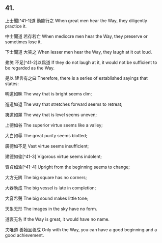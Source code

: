 ## 41.

上士聞[^41-1]道
勤能行之
When great men hear the Way,
they diligently practice it.

中士聞道
若存若亡
When mediocre men hear the Way,
they preserve or sometimes lose it.

下士聞道
大笑之
When lesser men hear the Way,
they laugh at it out loud.

弗笑
不足[^41-2]以爲道
If they do not laugh at it,
it would not be sufficient to be regarded as the Way.

是以
建言有之曰
Therefore,
there is a series of established sayings that states:

明道如昧
The way that is bright seems dim;

進道如退
The way that stretches forward seems to retreat;

夷道如類
The way that is level seems uneven;

上德如谷
The superior virtue seems like a valley;

大白如辱
The great purity seems blotted;

廣德如不足
Vast virtue seems insufficient;

建德如偸[^41-3]
Vigorous virtue seems indolent;

質貞如渝[^41-4]
Upright from the beginning seems to change;

大方无隅
The big square has no corners;

大器晩成
The big vessel is late in completion;

大音希聲
The big sound makes little tone;

天象无形
The images in the sky have no form.

道褒无名
If the Way is great,
it would have no name.

夫唯道
善始且善成
Only with the Way,
you can have a good beginning and a good achievement.
